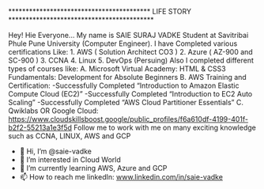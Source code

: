 ***************************************** LIFE STORY ******************************************

Hey! Hie Everyone...
        My name is SAIE SURAJ VADKE Student at Savitribai Phule Pune University (Computer Engineer). I have Completed various certifications Like:
                    1. AWS ( Solution Architect CO3 )
                    2. Azure ( AZ-900 and SC-900 )
                    3. CCNA
                    4. Linux
                    5. DevOps (Persuing)
        Also I completed different types of courses like:
                    A. Microsoft Virtual Academy:
                        HTML & CSS3 Fundamentals: Development for Absolute Beginners
                    B. AWS Training and Certification:
                       -Successfully Completed “Introduction to Amazon Elastic Compute Cloud (EC2)”
                       -Successfully Completed “Introduction to EC2 Auto Scaling”
                       -Successfully Completed “AWS Cloud Partitioner Essentials”
                    C. Qwiklabs OR Google Cloud:
                       https://www.cloudskillsboost.google/public_profiles/f6a610df-4199-401f-b2f2-55213a1e3f5d 
        Follow me to work with me on many exciting knowledge such as CCNA, LINUX, AWS and GCP
                        
                       
         
            
- 👋 Hi, I’m @saie-vadke
- 👀 I’m interested in Cloud World
- 🌱 I’m currently learning AWS, Azure and GCP
- 📫 How to reach me linkedIn: www.linkedin.com/in/saie-vadke
